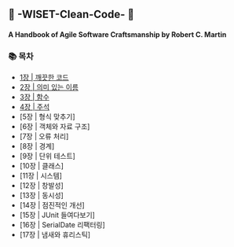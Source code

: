 ## :crystal_ball: -WISET-Clean-Code- :crystal_ball:   
#### A Handbook of Agile Software Craftsmanship by Robert C. Martin    


### :books: 목차
* [1장 | 깨끗한 코드](./chapter_01/summary_01.md)  
* [2장 | 의미 있는 이름](./chapter_02/summary_02.md)  
* [3장 | 함수](./chapter_03/summary_03.md)
* [4장 | 주석](./chapter_04/summary_04.md)
* [5장 | 형식 맞추기]
* [6장 | 객체와 자료 구조]
* [7장 | 오류 처리]
* [8장 | 경계]
* [9장 | 단위 테스트]
* [10장 | 클래스]
* [11장 | 시스템]
* [12장 | 창발성]
* [13장 | 동시성]
* [14장 | 점진적인 개선]
* [15장 | JUnit 들여다보기]
* [16장 | SerialDate 리팩터링]
* [17장 | 냄새와 휴리스틱]
